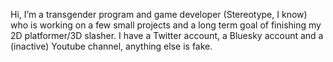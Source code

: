 Hi, I’m a transgender program and game developer (Stereotype, I know) who is working on a few small projects and a long term goal of finishing my 2D platformer/3D slasher.
I have a Twitter account, a Bluesky account and a (inactive) Youtube channel, anything else is fake.
